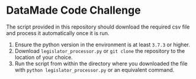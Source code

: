 # DataMade Code Challenge

The script provided in this repository should download the required csv file and process it automatically once it is run.

1. Ensure the python version in the environment is at least `3.7.3` or higher.
2. Download `legislator_processor.py` or `git clone` the repository to the location of your choice.
3. Run the script from within the directory where you downloaded the file with `python legislator_processor.py` or an equivalent command.